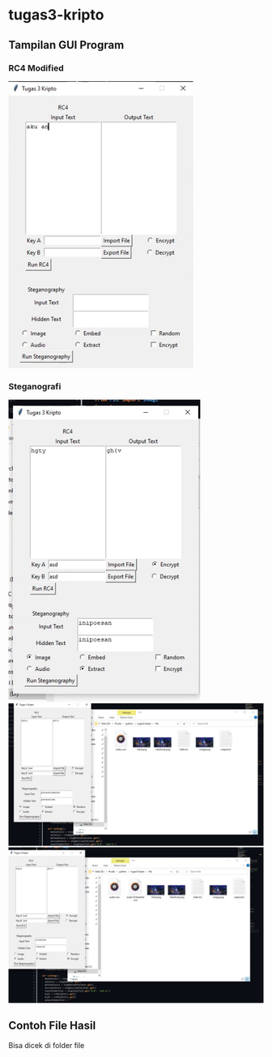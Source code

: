 # tugas3-kripto

## Tampilan GUI Program

### RC4 Modified
 ![1](/img/1.jpg)

### Steganografi
 ![1](/img/2.jpg)
 ![1](/img/3.jpg)
 ![1](/img/4.jpg)

## Contoh File Hasil 
Bisa dicek di folder file